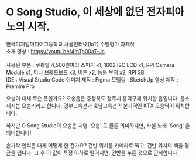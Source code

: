 # O Song Studio, 이 세상에 없던 전자피아노의 시작.

한국디지털미디어고등학교 사물인터넷(IoT) 수행평가 과제작 <br>
소개 영상 : https://youtu.be/4mTp00aT-Jc <br><br>
사용된 부품 : 쿠팡발 4,500원짜리 스피커 x1, 1602 I2C LCD x1, RPI Camera Module x1, 미니 브레드보드 x3, 버튼 x2, 능동 부저 x2, RPI 3B
<br>
IDE : Visual Studio Code
이미지 제작 : Figma
모델링 : SketchUp
영상 제작 : Premire Pro



오송이 대체 무슨 뜻인가요?
오송읍은 충청북도 청주시 흥덕구에 위치한 읍입니다. 읍소재지는 오송리라고 합니다. 경부고속선과 호남고속선의 분기역인 KTX 오송역이 위치합니다.

하지만 O Song Studio의 오송은 지명 '오송' 도 물론 의미하지만, 사실 노래 'Song' 을 의미합니다!

손가락 인식은 대체 어떻게 한 건가요?
건반 위치를 카메라로 찍고, 건반 위치의 색을 평균을 냅니다. 그 후 이 값이 특정 이하로 떨어지면, 건반을 누른 것으로 인식합니다.

